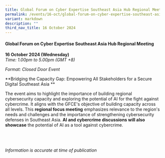 ```yaml
---
title: Global Forum on Cyber Expertise Southeast Asia Hub Regional Meeting
permalink: /events/16-oct/global-forum-on-cyber-expertise-southeast-asia-hub-regional-meeting/
variant: markdown
description: ""
third_nav_title: 16 October 2024
---
```

#### **Global Forum on Cyber Expertise Southeast Asia Hub Regional Meeting**

**16 October 2024 (Wednesday)**  
*Time: 1.00pm to 5.00pm (GMT +8)*

*Format: Closed Door Event*

**Bridging the Capacity Gap: Empowering All Stakeholders for a Secure Digital Southeast Asia **

The event aims to highlight the importance of building regional cybersecurity capacity and exploring the potential of AI for the fight against cybercrime. It aligns with the GFCE's objective of building capacity across all levels. This **regional focus meeting** emphasizes relevance to the region's needs and challenges and the importance of strengthening cybersecurity defenses in Southeast Asia. **AI and cybercrime discussions will also showcase** the potential of AI as a tool against cybercrime. 

<br><br><br>
*Information is accurate at time of publication*